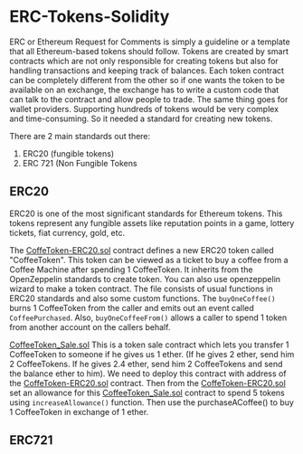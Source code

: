 # ERC-Tokens-Solidity

ERC or Ethereum Request for Comments is simply a guideline or a template that all Ethereum-based tokens should follow. Tokens are created by smart contracts which are not only responsible for creating tokens but also for handling transactions and keeping track of balances. Each token contract can be completely different from the other so if one wants the token to be available on an exchange, the exchange has to write a custom code that can talk to the contract and allow people to trade. 
The same thing goes for wallet providers. Supporting hundreds of tokens would be very complex and time-consuming.  So it needed a standard for creating new tokens.

There are 2 main standards out there:
1. ERC20 (fungible tokens)
2. ERC 721 (Non Fungible Tokens

## ERC20 
ERC20 is one of the most significant standards for Ethereum tokens. This tokens represent any fungible assets like reputation points in a game, lottery tickets, fiat currency, gold, etc.

The [CoffeToken-ERC20.sol](CoffeToken-ERC20.sol) contract defines a new ERC20 token called "CoffeeToken". This token can be viewed as a ticket to buy a coffee from a Coffee Machine after spending 1 CoffeeToken. It inherits from the OpenZeppelin standards to create token. You can also use openzeppelin wizard to make a token contract. The file consists of usual functions in ERC20 standards and also some custom functions. The `buyOneCoffee()` burns 1 CoffeeToken from the caller and emits out an event called `CoffeePurchased`. Also, `buyOneCoffeeFrom()` allows a caller to spend 1 token from another account on the callers behalf. 

[CoffeeToken_Sale.sol](CoffeeToken_Sale.sol)
This is a token sale contract which lets you transfer 1 CoffeeToken to someone if he gives us 1 ether. (If he gives 2 ether, send him 2 CoffeeTokens. If he gives 2.4 ether, send him 2 CoffeeTokens and send the balance ether to him). We need to deploy this contract with address of the [CoffeToken-ERC20.sol](CoffeToken-ERC20.sol) contract. Then from the [CoffeToken-ERC20.sol](CoffeToken-ERC20.sol) set an allowance for this [CoffeeToken_Sale.sol](CoffeeToken_Sale.sol) contract to spend 5 tokens using `increaseAllowance()` function. Then use the purchaseACoffee() to buy 1 CoffeeToken in exchange of 1 ether.  

## ERC721


